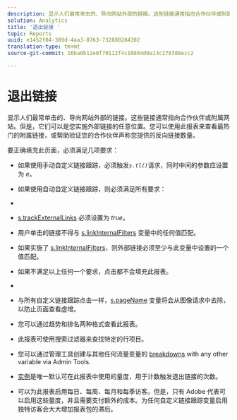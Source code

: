 ```yaml
---
description: 显示人们最常单击的、导向网站外部的链接。这些链接通常指向合作伙伴或附属网站。但是，它们可以是您实施外部链接的任意位置。您可以使用此报表来查看最热门的附属链接，或帮助验证您的合作伙伴声称您提供的反向链接数量。
solution: Analytics
title: '退出链接 '
topic: Reports
uuid: e1452f04-389d-4aa3-8763-732880284302
translation-type: tm+mt
source-git-commit: 16ba0b12e0f70112f4c10804d0a13c278388ecc2

---
```



# 退出链接 

显示人们最常单击的、导向网站外部的链接。这些链接通常指向合作伙伴或附属网站。但是，它们可以是您实施外部链接的任意位置。您可以使用此报表来查看最热门的附属链接，或帮助验证您的合作伙伴声称您提供的反向链接数量。

要正确填充此页面，必须满足几项要求：

* 如果使用手动自定义链接跟踪，必须触发&#x200B;*`s.tl()`*&#x200B;请求，同时中间的参数应设置为 *e*。

* 如果使用自动自定义链接跟踪，则必须满足所有要求：
* 

   * [s.trackExternalLinks](https://marketing.adobe.com/resources/help/en_US/sc/implement/c_trackexlinks.html) 必须设置为 *true*。

   * 用户单击的链接不得与 [s.linkInternalFilters](https://marketing.adobe.com/resources/help/en_US/sc/implement/c_linkinfilters.html) 变量中的任何值匹配。
   * 如果实施了 [s.linkInternalFilters](https://marketing.adobe.com/resources/help/en_US/sc/implement/c_linkinfilters.html)，则外部链接必须至少与此变量中设置的一个值匹配。

* 如果不满足以上任何一个要求，点击都不会填充此报表。

* 
* 与所有自定义链接跟踪点击一样，[s.pageName](https://marketing.adobe.com/resources/help/en_US/sc/implement/c_pagename.html) 变量将会从图像请求中去除，以防止页面查看虚增。
* 您可以通过趋势和排名两种格式查看此报表。
* 此报表可使用搜索过滤器来查找特定的行项目。
* 您可以通过管理工具创建与其他任何流量变量的 [breakdowns](/help/analyze/reports-analytics/reports-customize/breakdowns.md) with any other variable via Admin Tools.
* [实例](/help/components/c-variables/c-metrics/metrics-instance.md)是唯一默认可在此报表中使用的量度，用于计数触发退出链接的次数。
* 可以为此报表启用每日、每周、每月和每季访客。但是，只有 Adobe 代表可以启用这些量度，并且需要支付额外的成本。为任何自定义链接跟踪变量启用独特访客会大大增加报表包的滞后。

